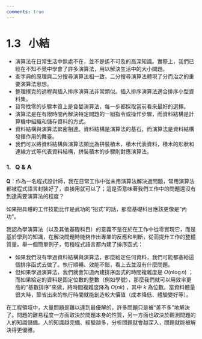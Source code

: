 ```yaml
---
comments: true
---
```


# 1.3 &nbsp; 小結

- 演算法在日常生活中無處不在，並不是遙不可及的高深知識。實際上，我們已經在不知不覺中學會了許多演算法，用以解決生活中的大小問題。
- 查字典的原理與二分搜尋演算法相一致。二分搜尋演算法體現了分而治之的重要演算法思想。
- 整理撲克的過程與插入排序演算法非常類似。插入排序演算法適合排序小型資料集。
- 貨幣找零的步驟本質上是貪婪演算法，每一步都採取當前看來最好的選擇。
- 演算法是在有限時間內解決特定問題的一組指令或操作步驟，而資料結構是計算機中組織和儲存資料的方式。
- 資料結構與演算法緊密相連。資料結構是演算法的基石，而演算法是資料結構發揮作用的舞臺。
- 我們可以將資料結構與演算法類比為拼裝積木，積木代表資料，積木的形狀和連線方式等代表資料結構，拼裝積木的步驟則對應演算法。

### 1. &nbsp; Q & A

**Q**：作為一名程式設計師，我在日常工作中從未用演算法解決過問題，常用演算法都被程式語言封裝好了，直接用就可以了；這是否意味著我們工作中的問題還沒有到達需要演算法的程度？

如果把具體的工作技能比作是武功的“招式”的話，那麼基礎科目應該更像是“內功”。

我認為學演算法（以及其他基礎科目）的意義不是在於在工作中從零實現它，而是基於學到的知識，在解決問題時能夠作出專業的反應和判斷，從而提升工作的整體質量。舉一個簡單例子，每種程式語言都內建了排序函式：

- 如果我們沒有學過資料結構與演算法，那麼給定任何資料，我們可能都塞給這個排序函式去做了。執行順暢、效能不錯，看上去並沒有什麼問題。
- 但如果學過演算法，我們就會知道內建排序函式的時間複雜度是 $O(n \log n)$ ；而如果給定的資料是固定位數的整數（例如學號），那麼我們就可以用效率更高的“基數排序”來做，將時間複雜度降為 $O(nk)$ ，其中 $k$ 為位數。當資料體量很大時，節省出來的執行時間就能創造較大價值（成本降低、體驗變好等）。

在工程領域中，大量問題是難以達到最優解的，許多問題只是被“差不多”地解決了。問題的難易程度一方面取決於問題本身的性質，另一方面也取決於觀測問題的人的知識儲備。人的知識越完備、經驗越多，分析問題就會越深入，問題就能被解決得更優雅。
